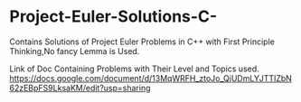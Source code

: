 # Project-Euler-Solutions-C-
Contains Solutions of Project Euler Problems in C++ with First Principle Thinking,No fancy Lemma is Used.

Link of Doc Containing Problems with Their Level and Topics used.
https://docs.google.com/document/d/13MqWRFH_ztoJo_QjUDmLYJTTIZbN62zEBpFS9LksaKM/edit?usp=sharing
